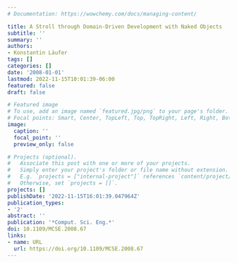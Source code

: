 ```yaml
---
# Documentation: https://wowchemy.com/docs/managing-content/

title: A Stroll through Domain-Driven Development with Naked Objects
subtitle: ''
summary: ''
authors:
- Konstantin Läufer
tags: []
categories: []
date: '2008-01-01'
lastmod: 2022-11-15T10:01:39-06:00
featured: false
draft: false

# Featured image
# To use, add an image named `featured.jpg/png` to your page's folder.
# Focal points: Smart, Center, TopLeft, Top, TopRight, Left, Right, BottomLeft, Bottom, BottomRight.
image:
  caption: ''
  focal_point: ''
  preview_only: false

# Projects (optional).
#   Associate this post with one or more of your projects.
#   Simply enter your project's folder or file name without extension.
#   E.g. `projects = ["internal-project"]` references `content/project/deep-learning/index.md`.
#   Otherwise, set `projects = []`.
projects: []
publishDate: '2022-11-15T16:01:39.047964Z'
publication_types:
- '2'
abstract: ''
publication: '*Comput. Sci. Eng.*'
doi: 10.1109/MCSE.2008.67
links:
- name: URL
  url: https://doi.org/10.1109/MCSE.2008.67
---
```

